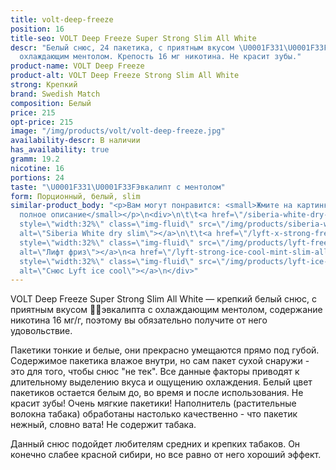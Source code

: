 ```yaml
---
title: volt-deep-freeze
position: 16
title-seo: VOLT Deep Freeze Super Strong Slim All White
descr: "Белый снюс, 24 пакетика, с приятным вкусом \U0001F331\U0001F33Fэвкалипта с
  охлаждающим ментолом. Крепость 16 мг никотина. Не красит зубы."
product-name: VOLT Deep Freeze
product-alt: VOLT Deep Freeze Strong Slim All White
strong: Крепкий
brand: Swedish Match
composition: Белый
price: 215
opt-price: 215
image: "/img/products/volt/volt-deep-freeze.jpg"
availability-descr: В наличии
has_availability: true
gramm: 19.2
nicotine: 16
portions: 24
taste: "\U0001F331\U0001F33FЭвкалипт с ментолом"
form: Порционный, белый, slim
similar-product_body: "<p>Вам могут понравится: <small>Жмите на картинки и читайте
  полное описание</small></p>\n<div>\n\t\t<a href=\"/siberia-white-dry-slim\"><img
  style=\"width:32%\" class=\"img-fluid\" src=\"/img/products/siberia-white-dry-slim/siberia-open-and-cryo.jpg\"
  alt=\"Siberia White dry slim\"></a>\n\t\t<a href=\"/lyft-x-strong-freeze-slim-white\"><img
  style=\"width:32%\" class=\"img-fluid\" src=\"/img/products/lyft-freeze/lyft-freeze-open.jpg\"
  alt=\"Лифт фриз\"></a>\n<a href=\"/lyft-strong-ice-cool-mint-slim-all-white\"><img
  style=\"width:32%\" class=\"img-fluid\" src=\"/img/products/lyft-ice-cool-mint/snus-lyft-ice-cool-mint.jpg\"
  alt=\"Снюс Lyft ice cool\"></a>\n</div>"
---
```


VOLT Deep Freeze Super Strong Slim All White — крепкий белый снюс, с приятным вкусом 🌱🌿эвкалипта с охлаждающим ментолом,
содержание никотина 16 мг/г, поэтому вы обязательно получите от него удовольствие.

Пакетики тонкие и белые, они прекрасно умещаются прямо под губой. Содержимое пакетика влажое внутри, но сам пакет сухой снаружи - это для того, чтобы снюс "не тек". Все данные факторы приводят к длительному выделению вкуса и ощущению охлаждения. Белый цвет пакетиков остается белым до, во время и после использования. Не красит зубы! Очень мягкие пакетики! Наполнитель (растительные волокна табака) обработаны настолько качественно - что пакетик нежный, словно вата! Не содержит табака.

Данный снюс подойдет любителям средних и крепких табаков. Он конечно слабее красной сибири, но все равно от него хороший эффект.